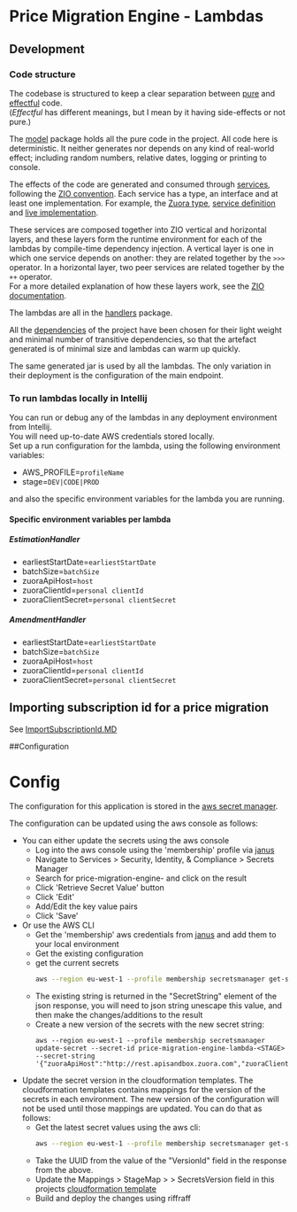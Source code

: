 # Price Migration Engine - Lambdas

## Development

### Code structure

The codebase is structured to keep a clear separation between [pure](https://en.wikipedia.org/wiki/Pure_function) 
and [effectful](https://en.wikipedia.org/wiki/Side_effect_(computer_science)) code.  
(*Effectful* has different meanings, but I mean by it having side-effects or not pure.)

The [model](src/main/scala/pricemigrationengine/model) package holds all the pure code in the project.
All code here is deterministic.  It neither generates nor depends on 
any kind of real-world effect; including random numbers, relative dates, logging or printing to console.

The effects of the code are generated and consumed through [services](src/main/scala/pricemigrationengine/services), 
following the [ZIO convention](https://zio.dev/docs/overview/overview_testing_effects#environmental-effects).  Each service has a type, an interface and at least one
implementation. For example, the [Zuora type](src/main/scala/pricemigrationengine/services/package.scala), 
[service definition](src/main/scala/pricemigrationengine/services/Zuora.scala) and 
[live implementation](src/main/scala/pricemigrationengine/services/ZuoraLive.scala).

These services are composed together into ZIO vertical and horizontal layers, 
and these layers form the runtime environment for each of the lambdas by 
compile-time dependency injection.  A vertical layer is one in which one service depends on another: 
they are related together by the `>>>` operator.  In a horizontal layer, 
two peer services are related together by the `++` operator.  
For a more detailed explanation of how these layers work, see the [ZIO documentation](https://zio.dev/docs/howto/howto_use_layers).

The lambdas are all in the [handlers](src/main/scala/pricemigrationengine/handlers) package.

All the [dependencies](../project/Dependencies.scala) of the project have been chosen for their light weight and 
minimal number of transitive dependencies,
so that the artefact generated is of minimal size and lambdas can warm up quickly.  

The same generated jar is used by all the lambdas.  The only variation in their deployment is 
the configuration of the main endpoint.

### To run lambdas locally in Intellij
You can run or debug any of the lambdas in any deployment environment from Intellij.  
You will need up-to-date AWS credentials stored locally.  
Set up a run configuration for the lambda, using the following environment variables:
* AWS_PROFILE=`profileName`
* stage=`DEV|CODE|PROD`  

and also the specific environment variables for the lambda you are running.

#### Specific environment variables per lambda

##### EstimationHandler
* earliestStartDate=`earliestStartDate`
* batchSize=`batchSize`
* zuoraApiHost=`host`
* zuoraClientId=`personal clientId`
* zuoraClientSecret=`personal clientSecret`

##### AmendmentHandler
* earliestStartDate=`earliestStartDate`
* batchSize=`batchSize`
* zuoraApiHost=`host`
* zuoraClientId=`personal clientId`
* zuoraClientSecret=`personal clientSecret`

## Importing subscription id for a price migration

See [ImportSubscriptionId.MD](ImportSubscriptionId.MD)

##Configuration

Config
======

The configuration for this application is stored in the [aws secret manager](https://docs.aws.amazon.com/secretsmanager/latest/userguide/intro.html).

The configuration can be updated using the aws console as follows:

- You can either update the secrets using the aws console
  - Log into the aws console using the 'membership' profile via [janus](https://janus.gutools.co.uk/)
  - Navigate to Services > Security, Identity, & Compliance > Secrets Manager
  - Search for price-migration-engine-<STAGE> and click on the result
  - Click 'Retrieve Secret Value' button
  - Click 'Edit' 
  - Add/Edit the key value pairs
  - Click 'Save'
- Or use the AWS CLI
  - Get the 'membership' aws credentials from [janus](https://janus.gutools.co.uk/) and add them to your local environment
  - Get the existing configuration 
  - get the current secrets 
    ```bash
    aws --region eu-west-1 --profile membership secretsmanager get-secret-value --version-stage AWSCURRENT --secret-id price-migration-engine-lambda-<STAGE>
    ```
  - The existing string is returned in the "SecretString" element of the json response, you will need to json string unescape
    this value, and then make the changes/additions to the result
  - Create a new version of the secrets with the new secret string:
    ```$bash
    aws --region eu-west-1 --profile membership secretsmanager update-secret --secret-id price-migration-engine-lambda-<STAGE> --secret-string  '{"zuoraApiHost":"http://rest.apisandbox.zuora.com","zuoraClientId":"xxx","zuoraClientSecret":"xxx"}'
    ```      
- Update the secret version in the cloudformation templates. The cloudformation templates contains mappings for the
  version of the secrets in each environment. The new version of the configuration will not be used until those mappings
  are updated. You can do that as follows:
  - Get the latest secret values using the aws cli:
    ```bash
    aws --region eu-west-1 --profile membership secretsmanager get-secret-value --version-stage AWSCURRENT --secret-id price-migration-engine-lambda-<STAGE>
    ```
  - Take the UUID from the value of the "VersionId" field in the response from the above.
  - Update the Mappings > StageMap > <Stage> > SecretsVersion field in this projects [cloudformation template](cfn.yaml)
  - Build and deploy the changes using riffraff  
